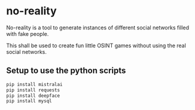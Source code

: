 # no-reality


No-reality is a tool to generate instances of different social networks filled with fake people.

This shall be used to create fun little OSINT games without using the real social networks.

## Setup to use the python scripts

```python
pip install mistralai
pip install requests
pip install deepface
pip install mysql
```
